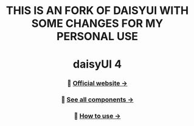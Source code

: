 <div align="center">

# THIS IS AN FORK OF DAISYUI WITH SOME CHANGES FOR MY PERSONAL USE

# daisyUI 4
### 🌼 [Official website →](https://daisyui.com/)
### 🌼 [See all components →](https://daisyui.com/components/)
### 🌼 [How to use →](https://daisyui.com/docs/install/)
</div>